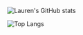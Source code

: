 ![Lauren's GitHub stats](https://github-readme-stats-laheavey.vercel.app/api?username=laheavey&hide=stars,issues&count_private=true&custom_title=Github+Stats)

![Top Langs](https://github-readme-stats-laheavey.vercel.app/api/top-langs/?username=laheavey&layout=compact)
<!--
**laheavey/laheavey** is a ✨ _special_ ✨ repository because its `README.md` (this file) appears on your GitHub profile.

Here are some ideas to get you started:

- 🔭 I’m currently working on ...
- 🌱 I’m currently learning ...
- 👯 I’m looking to collaborate on ...
- 🤔 I’m looking for help with ...
- 💬 Ask me about ...
- 📫 How to reach me: ...
- 😄 Pronouns: ...
- ⚡ Fun fact: ...
-->
